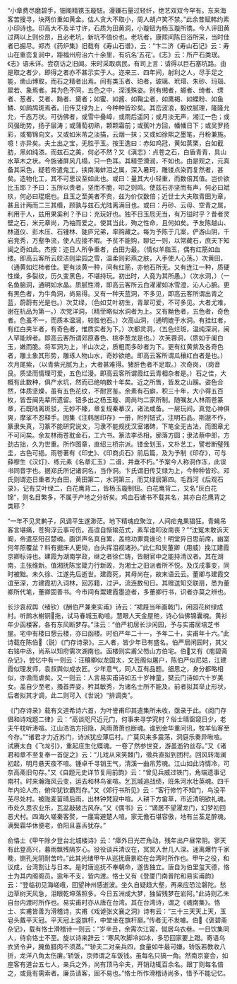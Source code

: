 <!-- { "loadSidebar": true } -->
“小章费尽磨碧手，钿阁精镌玉璇钮。漫嫌石量过轻纤，绝艺双双今罕有。东来海客苦搜寻，块两价重如黄金。估人贪大不取小，周人胡卢笑不禁。”此余昔赋韩约素小印诗也。印高大不及半寸许，石质为田黄洞，小璇钮为杨玉璇所镌。今人评田黄过两以上则价昂，且必老坑，新坑不值价也。老坑者，康熙间陈日浴所采，当时佳者已掘尽。郑杰《药炉集》旧载有《寿山石谱》，云：“卞二济《寿山石记》云：寿山在重峦复涧中，距福州府治六十余里，有坑名‘五花’。《志》云：所产石类珉。《志》语未详。尝窃访之旧闻。宋时采取病民，有司上言：请得以巨石塞坑路。由是取之者少，即得之者亦不甚示实于人。迩来三、四年间，射利之人，尽手足之能，凿山博取，而石之精者出焉。间有类玉者、珀者，玻璃、玳瑁、朱砂、玛瑙、犀若、象焉者。其为色不同，五色之中，深浅殊姿。别有缃者，螈者、绮者、缥者、葱者、艾者、黝者、黛者；如蜜、如酱、如鞠尘者，如鹰褐、如蝶粉、如鱼鳞、如鹧鸪斑焉者。旧传艾绿为上，今种种皆珍矣。其峦波浪，毅纹腻理，隆隆允允，千态万状。可彷佛者，或雪中叠嶂，或雨后遥冈；或月淡无声，湘江一色；或风强助势，扬子层涛；或蒲萄初熟，颗颗霜前；或蕉叶方回，幡幡日下；或吴罗扬彩，或蜀锦向文。又或如米芾之淡描，云烟一抹；又或如徐熙之墨笔，丹粉兼施。噫！亦异矣。夫土出之宝，无胜于玉。按王逸曰：赤如鸡冠，黄如蒸栗，白如截肪，黑如纯漆。而兹石之美，何必不然？又《滇志》：点苍之石，白盾青青，具山水草木之状。今施诸屏风几榻，只一色耳。其精茔滑润，不如也。由是观之，元真备其采色，疑若帝遣鬼工，挟南海蚌泪之属，深入暑珂，雕镂点染而复然者，甚矣。造物化工，其不可思议至如此也。或曰：量其大小轻重，而数倍其值。岂价欲比玉耶？予曰：玉所以贵者，坚而不脆，叩之则鸣。使兹石亦坚而有声，何必曰斌玖，何必曰琨珉也。且玉之至美者不赀，兹为价仅数倍；近世士大夫取青田为章，甚且计两而二三其缗，顾孰与兹石尤陆离满目也。或曰：丹砂、云母、空青之属，利用于人，兹用果奚利？予曰：充玩好也。独不日玉卮无当，有万镒时乎？昔者灵壁之石，米元章尚，乃袖而爱之。使其当此，殉之性命，且何如矣。予友陈越山、林道仪、彭木压、石锺林、陡庐兄弟，率购藏之。每为予陈于几案，俨游山阴，千岩竞秀，万壑争流，使人应接不暇。予贫不能购，聊记一则，以常藏石，庶天下知闽之奇如此。杰按：迩日人所争重者，白田为最。（情似羊脂玉，偶有红筋如血缕。即高云客所云皎洁则梁园之雪，温柔则彩燕之肤，入手使人心荡。）次黄田，（通黄如烂柿者佳。更有淡黄一种，间有红筋，亦他石所无。又有连江一种，质硬性燥，多裂纹，历久变黑色，不堪持玩。初出时，人竟为其所愚。）（次水洞，）（一名鱼脑洞，通明如水晶。质腻性滑，即高云客所云白濯濯如冰雪澄，沁人心腑。更有黑色者，为牛角洞，尚易得。又有一种天蓝洞，不多见，即高云客所谓出青之蓝，蔚蔚有光是也。）次艾绿，（色如艾叶初生，青翠可爱，不可多见。大者尤难，谢在杭品为第一。）次党洋洞，（精茔略似水洞者为上。又有黝色者，五色者，奇色者。色虽不一，而质本温润，较胜他石。）次高山洞，（通明媲于水洞。有挂红者，有红白夹半者，有奇色者，惟质实者为下。）次都灵洞，（五色烂斑，温纯深涧，闽人罕能辨者。即高云客所谓郊原春色、桃李葱龙是也。）次芙蓉洞，（质如于阑白玉，嫩而脆。将军洞为上，半山次之，质粗而多砂者为下。更有红黄紫及各奇色者，雕土象其形势，雕琢人物山水，奇妙欲绝。即高云客所谓瓜穰红白者是也。）次月尾紫，（以青紫光腻为上，大者甚难得。猪肝色者不足取。）次奇岗，（岗音艮。质坚而情理可爱，五色烂漫。即高云客所谓霞红云青相杂者是。）石之佳，大概有此数种，俱产水坑，然而已绝响数十年矣。近之所售，皆发之山蹊。姿色合然，体质坚燥，虽有五色花纹，不耐赏鉴。余素有石癖，积三十年，大小得五百枚，皆吾闽先辈所遗留。钮多出之杨玉璇、周尚均二家所制。随嘱友人林雨苍篆章，石既陆离斑驳，无妙不臻，章复规秦摹汉，诸法咸备。一层玩间，真觉心神俱爽，摩挲不忍释手。因集《注韩居印存》一册，附列钮式，注明石品。斯邈不作，篆隶失真，习篆不能研究说文，习隶不能规抚汉室诸碑，下笔全无古法，而图章尤不可问矣。余友林雨苍耽金石，工六书。篆法李丞相，廓落方圆；隶法蔡中郎，方劲古拙，久为世重。所作图章，直绍三桥宗派。镂金划玉，文朴艺工，譬若断璧残圭，古色可挹。雨苍著有《印史》、《印商贞石》前后篇，及为予制《印存》，可与薛穆生《汉灯》、练元素《名章汇玉》二谱，并垂不朽。”予案今人称洞作冻，此误书同音字也。据郑氏所记诸洞名，当作洞。卞氏谓旧传艾绿为上，今种种皆珍。邓氏则谓迩日重者为白田，黄田第二，水洞第三，而艾绿居第四。毛西河《后观石录》，记有艾叶绿二，白花鹰背二，皆杨玉璇制钮。白花鹰背二，又名“灰白花锦”，则名目繁多，不属于产地之分析矣。鸡血石诸书不载其名，其亦白花鹰背之类耶？

“一年不见灵鹣子，风调平生遂渺茫。地下精魂应聚泣，人间疟鬼果猖狂。青蝇吊客言堪痛，苍狗浮云事可伤。高谊自惭输范式，素车谁叩汝南丧？”“沈冤未敢诉天阍，帝遣巫阳召楚魂。画饼声名真自累，盖棺功罪竟谁论！明堂异日思前席，幽室何年照覆盆？料有据床人更恸，白头挥泪视诸孙。”此仁和吴董卿（用威）挽江建霞京卿标诗也。建霞为湖南学政，继之者徐仁铸，皆朝官中之能持清议者。其在湖南，主张维新。值湘抚陈宝箴力行新政，为湘士之旧派者所不悦。及戊戌事变，同时被黜。未久徐、江遂先后逝世。建霞死，其母尚在，故末语云云。董卿与建霞交谊至深，方建霞初入词林，回苏籍，过沪，流连数旬日。其赠送知交联扇，悉为董卿所代笔，董卿固善书。今市间有鬻建霞墨迹者，多董卿行书，识者亦莫之辨也。

长沙袁叔舆（绪钦）《酬伯严兼柬实甫》诗云：“裙屐当年画戟门，闲园花树绿成村。听鹧水榭铜拖，试马春城玉勒喧。慧眼人天金屋艳，诗心仙佛锦囊魂。黄衫年少函楼客，各有东风断梦存。”注云：“伯严初居长沙闲园，予与实甫居培芝书屋。宅中有楼曰憩云楼，亦曰函楼。时伯严年二十一，予年二十，实甫年十六。”此诗载在陈伯（锐）《门存诗录》。三人者，皆少年已有盛名。伯严居闲园时，其父右铭中丞，尚系以知府需次湖南也。函楼则实甫父笏山方伯宅。伯又有《庖碧斋杂记》，尝忆中有一则云：汪穰卿似龙国太，文芸阁似屠户，陈伯严似尼姑，江建霞似理发师，袁叔舆似成衣匠。少年意气，同人互有品题。细思之，身分都略相似，亦谵而虐矣。又一则云：人言易实甫诗如五十岁神童，樊云门诗如六十岁美女。盖自少至老，搔首弄姿，矜其敏秀，为诸名士所不能及。前者拟其举止形状，后者拟其才调，此二则可入《世说》“排调类”。

《门存诗录》载有文道希诗六首，为叶誉甫印其遣集所未收，亟录于此。《阅门存倡和诗戏题二律》云：“高谈咫尺近元门，何事来寻学究村？俗士晴窗窥日少，老夫午枕听涛喧。江山浩浩方招隐，风雨萧萧也断魂。谁到金华重问讯，牧羊仙客至今存。”“诸君才力近苏门，诗派犹应薄后村。广莫风来多震荡，洞庭乐奏异啾喧。试赓太白《飞龙引》，重起庄生化蝶魂。一卷了然参世变，游虽逝钓丝存。”又《诸君和章不至复奉一首促之》云：“儿戏从来笑棘门，徵兵直拟到团村。回风转海澜初起，明月悬天夜不喧。锺卓千寻销王气，清溪一曲吊芳魂。江山如此诗情冷，可奈高斋旧句存。”又《自题元史详节复用前韵》云：“曾见兵威过铁门，角端遗事记南村。时来瀚海风云变，运去和林鸟雀喧。乞瓦城追战绩，班朱河水壮英魂。四千年内论人杰，俯仰犹钦霸烈存。”又《郊行书所见》云：“客行修竹不知门，鸟没平芜尽处村。被陇麦苗晴后雨，出林钟梵寂中喧。人耕下方畲草，市近清明欲礼魂。市处久思农业乐，瓦盆敲破古风存。”又《偶书》云：“谪居不望濯龙门，幻梦初回恶犬村。四海久嗟秦客赘，一廛甯避楚人喧。家无儋石堪容傲，地有兰荃足醉魂。满鬓霜华休便老，伯阳且喜舌犹存。”

俞恪土《甲午除夕登台北城楼诗》云：“瘴外日光芒角动，残年出户昼常阴。寥天有此登高兴，暮雨飘残隔岁心。役役谈兵清议在，冥冥入世几人深。迷离爆竹千家晚，铡孔光阴耐苦吟。”此其光绪甲午从巡抚唐景崧在台湾时所作也。甲午之役，和议成，台湾割让与日本。是时唐巡抚不奉朝命，遂告独立。唐自为伯里玺天德，恪士为其内阁阁员。逾年不支，皆内渡。恪士又有《登厦门南普陀和易实甫韵》云：“登临初见海嵯峨，回望神州感逝波。坐久自疑趋大壑，再来应恐泣磐陀。愁边草树天风急，泪眼乾坤落照多。今日五洲成大梦，独留残梦在岩阿。”此诗则乙未自台内渡时所作也。易实甫时亦从唐在台湾。其在台湾诗，谓之《魂南集》。恪士、实甫皆善为滑稽诗，实甫《戏谑张文襄之洞》诗有云：“三十三天天上天，玉皂头戴平天冠。平天冠上竖旗杆，中堂坐在旗杆巅。”传者无不发噱。伯《褒碧斋杂记》，载有恪士滑稽诗一则云：“岁辛丑，余需次江甯，僦居乌衣巷。一日饮集同人，待俞恪士不至。旋以诗来辞云：‘寒风吹脚冷如冰，多恐回家要上蹬。寄语乌衣贤令尹，腌鱼腊肉不须蒸。”“轿夫二对亲兵四，食量如牛最可嫌。轿饭若教收八折，龙洋八角太伤廉。’轿饭，京师谓之车饭钱。虽每名只搞一角。然南京宴会，如座客有道台五七人，亲兵之外，尚有顶马伞夫，开销动辄百余名。跟丁则每名倍之，或竟有需索者。廉员请客，固不易也。”恪士所作滑稽诗尚多，惜予不能记忆。



